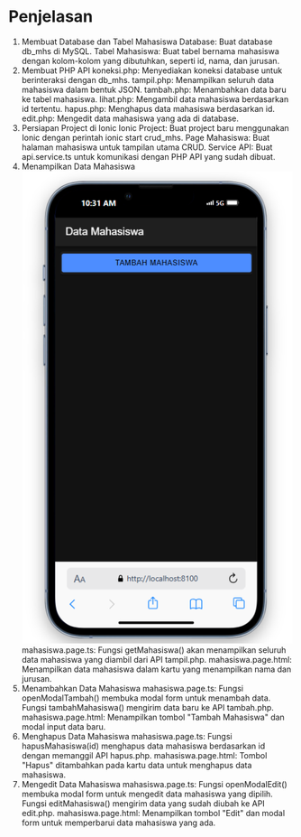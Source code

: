 # Penjelasan
1. Membuat Database dan Tabel Mahasiswa
Database: Buat database db_mhs di MySQL.
Tabel Mahasiswa: Buat tabel bernama mahasiswa dengan kolom-kolom yang dibutuhkan, seperti id, nama, dan jurusan.
2. Membuat PHP API
koneksi.php: Menyediakan koneksi database untuk berinteraksi dengan db_mhs.
tampil.php: Menampilkan seluruh data mahasiswa dalam bentuk JSON.
tambah.php: Menambahkan data baru ke tabel mahasiswa.
lihat.php: Mengambil data mahasiswa berdasarkan id tertentu.
hapus.php: Menghapus data mahasiswa berdasarkan id.
edit.php: Mengedit data mahasiswa yang ada di database.
3. Persiapan Project di Ionic
Ionic Project: Buat project baru menggunakan Ionic dengan perintah ionic start crud_mhs.
Page Mahasiswa: Buat halaman mahasiswa untuk tampilan utama CRUD.
Service API: Buat api.service.ts untuk komunikasi dengan PHP API yang sudah dibuat.
4. Menampilkan Data Mahasiswa
   ![Lamoiran](ss/1.png)
mahasiswa.page.ts: Fungsi getMahasiswa() akan menampilkan seluruh data mahasiswa yang diambil dari API tampil.php.
mahasiswa.page.html: Menampilkan data mahasiswa dalam kartu yang menampilkan nama dan jurusan.
6. Menambahkan Data Mahasiswa
mahasiswa.page.ts:
Fungsi openModalTambah() membuka modal form untuk menambah data.
Fungsi tambahMahasiswa() mengirim data baru ke API tambah.php.
mahasiswa.page.html: Menampilkan tombol "Tambah Mahasiswa" dan modal input data baru.
7. Menghapus Data Mahasiswa
mahasiswa.page.ts: Fungsi hapusMahasiswa(id) menghapus data mahasiswa berdasarkan id dengan memanggil API hapus.php.
mahasiswa.page.html: Tombol "Hapus" ditambahkan pada kartu data untuk menghapus data mahasiswa.
8. Mengedit Data Mahasiswa
mahasiswa.page.ts:
Fungsi openModalEdit() membuka modal form untuk mengedit data mahasiswa yang dipilih.
Fungsi editMahasiswa() mengirim data yang sudah diubah ke API edit.php.
mahasiswa.page.html: Menampilkan tombol "Edit" dan modal form untuk memperbarui data mahasiswa yang ada.
